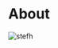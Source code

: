 # About

<img align="center" src="https://github-readme-stats.vercel.app/api?username=guanhh&show_icons=true" alt="stefh" />

